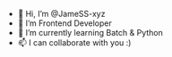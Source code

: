 - 👋 Hi, I’m @JameSS-xyz
- 👀 I’m Frontend Developer
- 🌱 I’m currently learning Batch & Python
- 📫 I can collaborate with you :)

<!---
JameSS-xyz/JameSS-xyz is a ✨ special ✨ repository because its `README.md` (this file) appears on your GitHub profile.
You can click the Preview link to take a look at your changes.
--->
